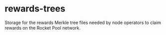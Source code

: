 # rewards-trees
Storage for the rewards Merkle tree files needed by node operators to claim rewards on the Rocket Pool network. 

